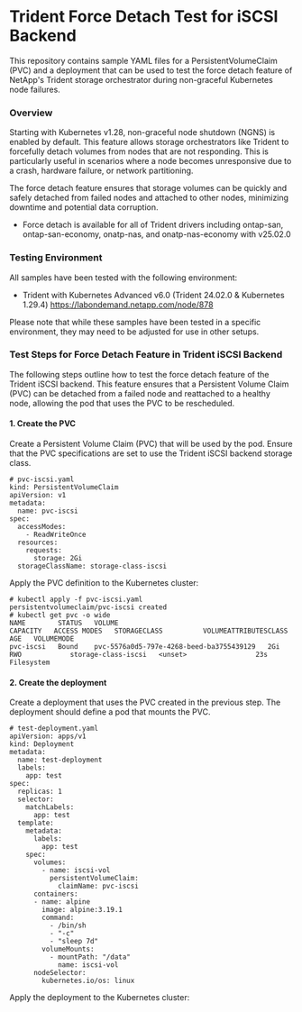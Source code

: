 # Trident Force Detach Test for iSCSI Backend

This repository contains sample YAML files for a PersistentVolumeClaim (PVC) and a deployment that can be used to test the force detach feature of NetApp's Trident storage orchestrator during non-graceful Kubernetes node failures.

### Overview

Starting with Kubernetes v1.28, non-graceful node shutdown (NGNS) is enabled by default. This feature allows storage orchestrators like Trident to forcefully detach volumes from nodes that are not responding. This is particularly useful in scenarios where a node becomes unresponsive due to a crash, hardware failure, or network partitioning.

The force detach feature ensures that storage volumes can be quickly and safely detached from failed nodes and attached to other nodes, minimizing downtime and potential data corruption.

* Force detach is available for all of Trident drivers including ontap-san, ontap-san-economy, onatp-nas, and onatp-nas-economy with v25.02.0

### Testing Environment
All samples have been tested with the following environment:

* Trident with Kubernetes Advanced v6.0 (Trident 24.02.0 & Kubernetes 1.29.4) <https://labondemand.netapp.com/node/878>

Please note that while these samples have been tested in a specific environment, they may need to be adjusted for use in other setups.

### Test Steps for Force Detach Feature in Trident iSCSI Backend

The following steps outline how to test the force detach feature of the Trident iSCSI backend. This feature ensures that a Persistent Volume Claim (PVC) can be detached from a failed node and reattached to a healthy node, allowing the pod that uses the PVC to be rescheduled.

#### 1. Create the PVC
Create a Persistent Volume Claim (PVC) that will be used by the pod. Ensure that the PVC specifications are set to use the Trident iSCSI backend storage class.

```
# pvc-iscsi.yaml
kind: PersistentVolumeClaim
apiVersion: v1
metadata:
  name: pvc-iscsi
spec:
  accessModes:
    - ReadWriteOnce
  resources:
    requests:
      storage: 2Gi
  storageClassName: storage-class-iscsi
```
Apply the PVC definition to the Kubernetes cluster:

```
# kubectl apply -f pvc-iscsi.yaml
persistentvolumeclaim/pvc-iscsi created
# kubectl get pvc -o wide
NAME        STATUS   VOLUME                                     CAPACITY   ACCESS MODES   STORAGECLASS          VOLUMEATTRIBUTESCLASS   AGE   VOLUMEMODE
pvc-iscsi   Bound    pvc-5576a0d5-797e-4268-beed-ba3755439129   2Gi        RWO            storage-class-iscsi   <unset>                 23s   Filesystem
```

#### 2. Create the deployment
Create a deployment that uses the PVC created in the previous step. The deployment should define a pod that mounts the PVC.

```
# test-deployment.yaml
apiVersion: apps/v1
kind: Deployment
metadata:
  name: test-deployment
  labels:
    app: test
spec:
  replicas: 1
  selector:
    matchLabels:
      app: test
  template:
    metadata:
      labels:
        app: test
    spec:
      volumes:
        - name: iscsi-vol
          persistentVolumeClaim:
            claimName: pvc-iscsi
      containers:
      - name: alpine
        image: alpine:3.19.1
        command:
          - /bin/sh
          - "-c"
          - "sleep 7d"
        volumeMounts:
          - mountPath: "/data"
            name: iscsi-vol
      nodeSelector:
        kubernetes.io/os: linux
```
Apply the deployment to the Kubernetes cluster:

```





